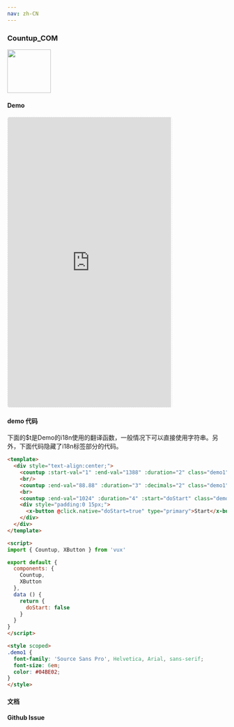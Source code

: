 ```yaml
---
nav: zh-CN
---
```



### Countup_COM

<img width="100" src="http://qr.topscan.com/api.php?text=http%3A%2F%2Fvux.li%2Fdemos%2Fv2%2F%23%2Fcomponent%2Fcountup"/>

#### Demo

 <div style="width:377px;height:667px;display:inline-block;border:1px dashed #ececec;border-radius:5px;overflow:hidden;">
   <iframe src="http://vux.li/demos/v2/#/component/countup" width="375" height="667" border="0" frameborder="0"></iframe>
 </div>

#### demo 代码

<p class="tip">下面的$t是Demo的i18n使用的翻译函数，一般情况下可以直接使用字符串。另外，下面代码隐藏了i18n标签部分的代码。</p>

``` html
<template>
  <div style="text-align:center;">
    <countup :start-val="1" :end-val="1388" :duration="2" class="demo1"></countup>
    <br/>
    <countup :end-val="88.88" :duration="3" :decimals="2" class="demo1"></countup>
    <br>
    <countup :end-val="1024" :duration="4" :start="doStart" class="demo1"></countup>
    <div style="padding:0 15px;">
      <x-button @click.native="doStart=true" type="primary">Start</x-button>
    </div>
  </div>
</template>

<script>
import { Countup, XButton } from 'vux'

export default {
  components: {
    Countup,
    XButton
  },
  data () {
    return {
      doStart: false
    }
  }
}
</script>

<style scoped>
.demo1 {
  font-family: 'Source Sans Pro', Helvetica, Arial, sans-serif;
  font-size: 6em;
  color: #04BE02;
}
</style>

```
#### 文档

#### Github Issue